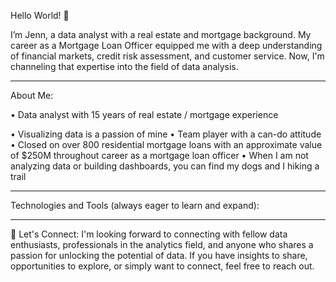 Hello World! 👋

I’m Jenn, a data analyst with a real estate and mortgage background.  My career as a Mortgage Loan Officer equipped me with a deep understanding of financial markets, credit risk assessment, and customer service. Now, I'm channeling that expertise into the field of data analysis.
____________________________________________________________________________________
About Me:

•	Data analyst with 15 years of real estate / mortgage experience

•	Visualizing data is a passion of mine
•	Team player with a can-do attitude
•	Closed on over 800 residential mortgage loans with an approximate value of $250M throughout career as a mortgage loan officer
•	When I am not analyzing data or building dashboards, you can find my dogs and I hiking a trail

____________________________________________________________________________________
Technologies and Tools (always eager to learn and expand):
      

____________________________________________________________________________________
📲 Let's Connect:
I'm looking forward to connecting with fellow data enthusiasts, professionals in the analytics field,
and anyone who shares a passion for unlocking the potential of data. If you have insights to share,
opportunities to explore, or simply want to connect, feel free to reach out. 
 



